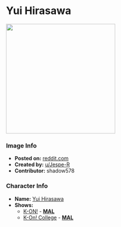 # Yui Hirasawa

<img src="https://raw.githubusercontent.com/shadow578/Project-Padoru/master/Padoru/U_Jespe-R/k-on-yui-hirasawa.png" height="300">

### Image Info
* **Posted on:**     [reddit.com](https://www.reddit.com/r/Padoru/comments/f7epqz/daily_padoru_52_yui_hirasawa_kon/)
* **Created by:**    [u/Jespe-R](https://github.com/shadow578/Project-Padoru/blob/master/table-of-contents/creators/uJespeR.md)
* **Contributor:**   shadow578

### Character Info
* **Name:**   [Yui Hirasawa](https://myanimelist.net/character/19565)
* **Shows:**
  * [K-ON!](https://github.com/shadow578/Project-Padoru/blob/master/table-of-contents/shows/KON.md) - [__MAL__](https://myanimelist.net/anime/5680/K-On)
  * [K-On! College](https://github.com/shadow578/Project-Padoru/blob/master/table-of-contents/shows/KOnCollege.md) - [__MAL__](https://myanimelist.net/manga/51855/K-On_College)


